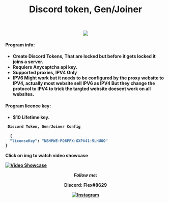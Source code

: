 
<h1 align="center">
  <b>Discord token, Gen/Joiner</b>
</h1>



<br>

<p>
<div align="center">
  <img src="https://img.shields.io/badge/-Python-98b982?style=for-the-badge&logo=python&logoColor=98b982&labelColor=282828">
</div>
</p>

<h4>Program info:<h4>

*  Create Discord Tokens, That are locked but before it gets locked it joins a server.
*  Requiers Anycaptcha api key.  
*  Supported proxies, IPV4 Only 
*  IPV6 Might work but it needs to be configured by the proxy website to IPV4, actually most website sell IPV6 as IPV4 But they change the protocol to IPV4 to trick the targted website doesent work on all websites.


<h4>Program licence key:<h4>

*  $10 Lifetime key.



```python
 Discord Token, Gen/Joiner Config
    
  {
  "licenseKey": "NBHPWE-PQ8FPX-GXPA41-5LHUOO"
}
```

   Click on img to watch video showcase
  
[![Video Showcase](https://cdn.discordapp.com/attachments/899424300120027216/965476432925032478/unknown.png)](https://www.youtube.com/watch?v=7TaNnuFbask "Everything Is AWESOME")

  

<div align="center">
<i>Follow me:</i><br>
  
Discord: Flex#8629
  
<a href="https://www.instagram.com/g.gg" target="_blank"><img src="https://img.shields.io/badge/Instagram-%23E4405F.svg?&style=flat-square&logo=instagram&logoColor=white" alt="Instagram"></a>
</div>


